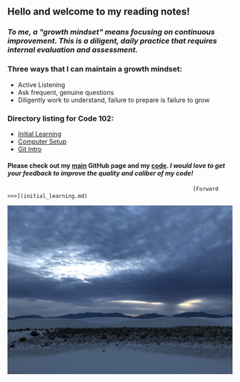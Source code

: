 
## Hello and welcome to my reading notes!

### *To me, a "growth mindset" means focusing on continuous improvement. This is a diligent, daily practice that requires internal evaluation and assessment.*

### Three ways that I can maintain a growth mindset:
  - Active Listening
  - Ask frequent, genuine questions
  - Diligently work to understand, failure to prepare is failure to grow

### Directory listing for Code 102:
  - [Initial Learning](/initial_learning.md)
  - [Computer Setup](/computer_setup.md)
  - [Git Intro](/git_intro.md)
  

#### Please check out my [main](https://skipmcgee.github.io) GitHub page and my [code](https://github.com/skipmcgee). *I would love to get your feedback to improve the quality and caliber of my code!*

                                                              [Forward >>>](initial_learning.md)

![White Sands, New Mexico](/images/whitesands.jpg)




